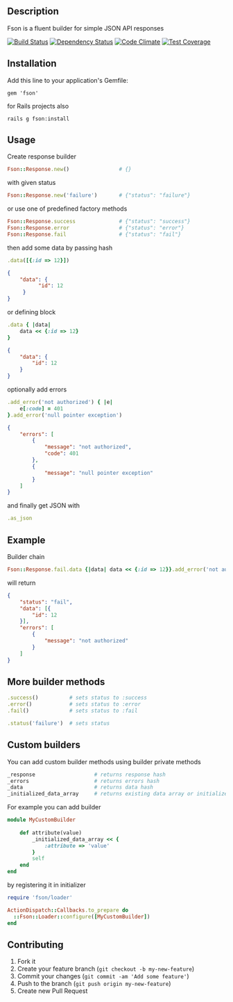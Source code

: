## Description

Fson is a fluent builder for simple JSON API responses

[![Build Status](https://travis-ci.org/mkluczny/fson.svg?branch=develop)](https://travis-ci.org/mkluczny/fson)
[![Dependency Status](https://gemnasium.com/mkluczny/fson.svg)](https://gemnasium.com/mkluczny/fson)
[![Code Climate](https://codeclimate.com/github/mkluczny/fson/badges/gpa.svg)](https://codeclimate.com/github/mkluczny/fson)
[![Test Coverage](https://codeclimate.com/github/mkluczny/fson/badges/coverage.svg)](https://codeclimate.com/github/mkluczny/fson/coverage)

## Installation

Add this line to your application's Gemfile:

    gem 'fson'

for Rails projects also
 
    rails g fson:install
    
## Usage

Create response builder

```ruby
Fson::Response.new()                # {}
```
    
with given status

```ruby
Fson::Response.new('failure')       # {"status": "failure"}
```
    
or use one of predefined factory methods

```ruby
Fson::Response.success              # {"status": "success"}
Fson::Response.error                # {"status": "error"}
Fson::Response.fail                 # {"status": "fail"}
```
    
then add some data by passing hash

```ruby
.data([{:id => 12}])                  
```

```json
{
    "data": {
          "id": 12
     }
}
```
    
or defining block

```ruby
.data { |data|
    data << {:id => 12}
}                                   
```

```json
{
    "data": {
        "id": 12
    }
}
```
    
optionally add errors

```ruby
.add_error('not authorized') { |e| 
    e[:code] = 401
}.add_error('null pointer exception')
```

```json
{ 
    "errors": [
        {
            "message": "not authorized",
            "code": 401
        },
        {
            "message": "null pointer exception"
        }
    ]
}
```
    
and finally get JSON with

```ruby
.as_json
```
    
## Example

Builder chain

```ruby
Fson::Response.fail.data {|data| data << {:id => 12}}.add_error('not authorized').as_json
```
    
will return

```json
{
    "status": "fail", 
    "data": [{
        "id": 12
    }],
    "errors": [
        {
            "message": "not authorized"
        }
    ]
}
```    

## More builder methods

```ruby
.success()          # sets status to :success
.error()            # sets status to :error
.fail()             # sets status to :fail

.status('failure')  # sets status
```



## Custom builders

You can add custom builder methods using builder private methods

```ruby
_response                   # returns response hash
_errors                     # returns errors hash
_data                       # returns data hash
_initialized_data_array     # returns existing data array or initializes it with empty array
```

For example you can add builder

```ruby
module MyCustomBuilder
    
    def attribute(value)
        _initialized_data_array << {
            :attribute => 'value'
        }
        self
    end
end
```

by registering it in initializer
 
```ruby
require 'fson/loader'

ActionDispatch::Callbacks.to_prepare do
  ::Fson::Loader::configure([MyCustomBuilder])
end
```
    
## Contributing

1. Fork it
2. Create your feature branch (`git checkout -b my-new-feature`)
3. Commit your changes (`git commit -am 'Add some feature'`)
4. Push to the branch (`git push origin my-new-feature`)
5. Create new Pull Request